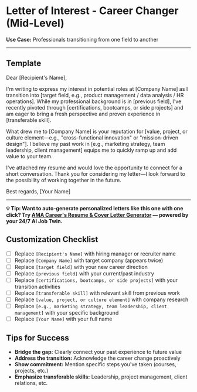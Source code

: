 # Letter of Interest - Career Changer (Mid-Level)

**Use Case:** Professionals transitioning from one field to another

---

## Template

Dear [Recipient's Name],

I'm writing to express my interest in potential roles at [Company Name] as I transition into [target field, e.g., product management / data analysis / HR operations]. While my professional background is in [previous field], I've recently pivoted through [certifications, bootcamps, or side projects] and am eager to bring a fresh perspective and proven experience in [transferable skill].

What drew me to [Company Name] is your reputation for [value, project, or culture element—e.g., "cross-functional innovation" or "mission-driven design"]. I believe my past work in [e.g., marketing strategy, team leadership, client management] equips me to quickly ramp up and add value to your team.

I've attached my resume and would love the opportunity to connect for a short conversation. Thank you for considering my letter—I look forward to the possibility of working together in the future.

Best regards,
[Your Name]

---
**💡 Tip: Want to auto-generate personalized letters like this one with one click? Try [AMA Career's Resume & Cover Letter Generator](https://amacareer.ai/ama-career-resume-builder) — powered by your 24/7 AI Job Twin.**

## Customization Checklist

- [ ] Replace `[Recipient's Name]` with hiring manager or recruiter name
- [ ] Replace `[Company Name]` with target company (appears twice)
- [ ] Replace `[target field]` with your new career direction
- [ ] Replace `[previous field]` with your current/past industry
- [ ] Replace `[certifications, bootcamps, or side projects]` with your transition activities
- [ ] Replace `[transferable skill]` with relevant skill from previous work
- [ ] Replace `[value, project, or culture element]` with company research
- [ ] Replace `[e.g., marketing strategy, team leadership, client management]` with your specific background
- [ ] Replace `[Your Name]` with your full name

## Tips for Success

- **Bridge the gap:** Clearly connect your past experience to future value
- **Address the transition:** Acknowledge the career change proactively
- **Show commitment:** Mention specific steps you've taken (courses, projects, etc.)
- **Emphasize transferable skills:** Leadership, project management, client relations, etc.
